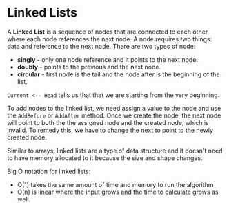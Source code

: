 # Linked Lists

A **Linked List** is a sequence of nodes that are connected to each other where each node references the next node. A node requires two things: data and reference to the next node. There are two types of node:

- **singly** - only one node reference and it points to the next node. 
- **doubly** - points to the previous and the next node. 
- **circular** - first node is the tail and the node after is the beginning of the list.

`Current <-- Head` tells us that that we are starting from the very beginning.

To add nodes to the linked list, we need assign a value to the node and use the `AddBefore` or `AddAfter` method. Once we create the node, the next node will point to both the the assigned node and the created node, which is invalid. To remedy this, we have to change the next to point to the newly created node. 

Similar to arrays, linked lists are a type of data structure and it doesn't need to have memory allocated to it because the size and shape changes.

Big O notation for linked lists:

- O(1) takes the same amount of time and memory to run the algorithm
- O(n) is linear where the input grows and the time to calculate grows as well.

